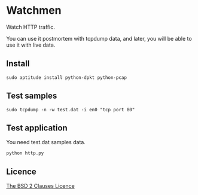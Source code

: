 Watchmen
========

Watch HTTP traffic.

You can use it postmortem with tcpdump data, and later,
you will be able to use it with live data.

Install
-------

    sudo aptitude install python-dpkt python-pcap

Test samples
------------

    sudo tcpdump -n -w test.dat -i en0 "tcp port 80"

Test application
----------------

You need test.dat samples data.

    python http.py

Licence
-------

[The BSD 2 Clauses Licence](http://opensource.org/licenses/bsd-license.php)
